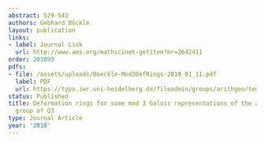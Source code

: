 ```yaml
---
abstract: 529-542
authors: Gebhard Böckle
layout: publication
links:
- label: Journal Link
  url: http://www.ams.org/mathscinet-getitem?mr=2642411
order: 201093
pdfs:
- file: /assets/uploads/Boeckle-Mod3DefRings-2010_01_11.pdf
  label: PDF
  url: https://typo.iwr.uni-heidelberg.de/fileadmin/groups/arithgeo/templates/data/Gebhard_Boeckle/Boeckle-Mod3DefRings-2010_01_11.pdf
status: Published
title: Deformation rings for some mod 3 Galois representations of the absolute Galois
  group of Q3
type: Journal Article
year: '2010'
---
```

